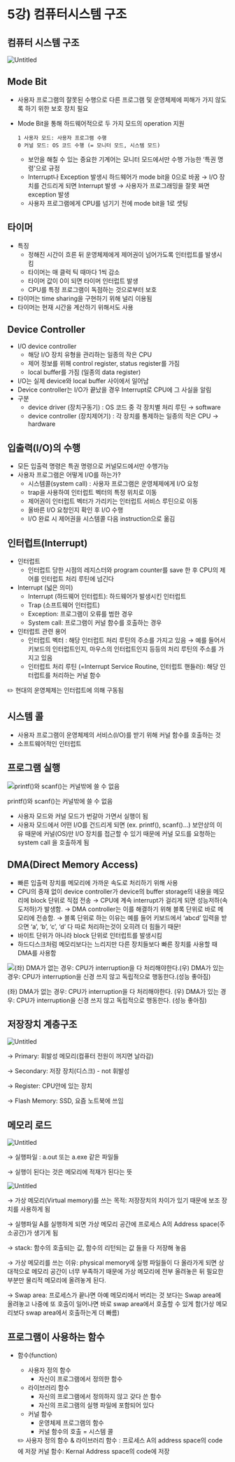 # 5강) 컴퓨터시스템 구조

## 컴퓨터 시스템 구조

![Untitled](lucykorea414/ComputerSystem/image/5강/Untitled.png)

## Mode Bit

- 사용자 프로그램의 잘못된 수행으로 다른 프로그램 및 운영체제에 피해가 가지 않도록 하기 위한 보호 장치 필요
- Mode Bit을 통해 하드웨어적으로 두 가지 모드의 operation 지원
    
    ```
    1 사용자 모드: 사용자 프로그램 수행
    0 커널 모드: OS 코드 수행 (= 모니터 모드, 시스템 모드)
    ```
    
    - 보안을 해칠 수 있는 중요한 기계어는 모니터 모드에서만 수행 가능한 ‘특권 명령'으로 규정
    - Interrupt나 Exception 발생시 하드웨어가 mode bit을 0으로 바꿈
    → I/O 장치를 건드리게 되면 Interrupt 발생
    → 사용자가 프로그래밍을 잘못 짜면 exception 발생
    - 사용자 프로그램에게 CPU를 넘기기 전에 mode bit을 1로 셋팅

## 타이머

- 특징
    - 정해진 시간이 흐른 뒤 운영체제에게 제어권이 넘어가도록 인터럽트를 발생시킴
    - 타이머는 매 클럭 틱 때마다 1씩 감소
    - 타이머 값이 0이 되면 타이머 인터럽트 발생
    - CPU를 특정 프로그램이 독점하는 것으로부터 보호
- 타이머는 time sharing을 구현하기 위해 널리 이용됨
- 타이머는 현재 시간을 계산하기 위해서도 사용

## Device Controller

- I/O device controller
    - 해당 I/O 장치 유형을 관리하는 일종의 작은 CPU
    - 제어 정보를 위해 control register, status register를 가짐
    - local buffer를 가짐 (일종의 data register)
- I/O는 실제 device와 local buffer 사이에서 일어남
- Device controller는 I/O가 끝났을 경우 Interrupt로 CPU에 그 사실을 알림
- 구분
    - device driver (장치구동기)
    : OS 코드 중 각 장치별 처리 루틴 → software
    - device controller (장치제어기)
    : 각 장치를 통제하는 일종의 작은 CPU → hardware

## 입출력(I/O)의 수행

- 모든 입출력 명령은 특권 명령으로 커널모드에서만 수행가능
- 사용자 프로그램은 어떻게 I/O를 하는가?
    - 시스템콜(system call) : 사용자 프로그램은 운영체제에게 I/O 요청
    - trap을 사용하여 인터럽트 벡터의 특정 위치로 이동
    - 제어권이 인터럽트 벡터가 가리키는 인터럽트 서비스 루틴으로 이동
    - 올바른 I/O 요청인지 확인 후 I/O 수행
    - I/O 완료 시 제어권을 시스템콜 다음 instruction으로 옮김

## 인터럽트(Interrupt)

- 인터럽트
    - 인터럽트 당한 시점의 레지스터와 program counter를 save 한 후 CPU의 제어를 인터럽트 처리 루틴에 넘긴다
- Interrupt (넓은 의미)
    - Interrupt (하드웨어 인터럽트): 하드웨어가 발생시킨 인터럽트
    - Trap (소프트웨어 인터럽트)
    - Exception: 프로그램이 오류를 범한 경우
    - System call: 프로그램이 커널 함수를 호출하는 경우
- 인터럽트 관련 용어
    - 인터럽트 벡터 : 해당 인터럽트 처리 루틴의 주소를 가지고 있음
    → 예를 들어서 키보드의 인터럽트인지, 마우스의 인터럽트인지 등등의 처리 루틴의 주소를 가지고 있음
    - 인터럽트 처리 루틴 (=Interrupt Service Routine, 인터럽트 핸들러): 해당 인터럽트를 처리하는 커널 함수

<aside>
✏️ 현대의 운영체제는 인터럽트에 의해 구동됨

</aside>

## 시스템 콜

- 사용자 프로그램이 운영체제의 서비스(I/O)를 받기 위해 커널 함수를 호출하는 것
- 소프트웨어적인 인터럽트

## 프로그램 실행

![printf()와 scanf()는 커널밖에 쓸 수 없음](lucykorea414/ComputerSystem/image/5강/Untitled1.png)

printf()와 scanf()는 커널밖에 쓸 수 없음

- 사용자 모드와 커널 모드가 번갈아 가면서 실행이 됨
- 사용자 모드에서 어떤 I/O를 건드리게 되면 (ex. printf(), scanf()…) 보안상의 이유 때문에 커널(OS)만 I/O 장치를 접근할 수 있기 때문에 커널 모드를 요청하는 system call 을 호출하게 됨

## DMA(Direct Memory Access)

- 빠른 입출력 장치를 메모리에 가까운 속도로 처리하기 위해 사용
- CPU의 중재 없이 device controller가 device의 buffer storage의 내용을 메모리에 block 단위로 직접 전송
→ CPU에 계속 interrupt가 걸리게 되면 성능저하(속도저하)가 발생함.
→ DMA controller는 이를 해결하기 위해 블록 단위로 바로 메모리에 전송함.
→ 블록 단위로 하는 이유는 예를 들어 키보드에서 ‘abcd’ 입력을 받으면 ‘a’, ‘b’, ‘c’, ‘d’ 다 따로 처리하는것이 오히려 더 힘들기 때문!
- 바이트 단위가 아니라 block 단위로 인터럽트를 발생시킴
- 하드디스크처럼 메모리보다는 느리지만 다른 장치들보다 빠른 장치를 사용할 때 DMA를 사용함

![(좌) DMA가 없는 경우: CPU가 interruption을 다 처리해야한다.(우) DMA가 있는 경우: CPU가 interruption을 신경 쓰지 않고 독립적으로 행동한다.(성능 좋아짐)](lucykorea414/ComputerSystem/image/5강/Untitled2.png)

(좌) DMA가 없는 경우: CPU가 interruption을 다 처리해야한다.
(우) DMA가 있는 경우: CPU가 interruption을 신경 쓰지 않고 독립적으로 행동한다. (성능 좋아짐)

## 저장장치 계층구조

![Untitled](lucykorea414/ComputerSystem/image/5강/Untitled3.png)

→ Primary: 휘발성 메모리(컴퓨터 전원이 꺼지면 날라감)

→ Secondary: 저장 장치(디스크) - not 휘발성

→ Register: CPU안에 있는 장치

→ Flash Memory: SSD, 요즘 노트북에 쓰임

## 메모리 로드

![Untitled](lucykorea414/ComputerSystem/image/5강/Untitled4.png)

→ 실행파일 : a.out 또는 a.exe 같은 파일들

→ 실행이 된다는 것은 메모리에 적재가 된다는 뜻

![Untitled](lucykorea414/ComputerSystem/image/5강/Untitled5.png)

→ 가상 메모리(Virtual memory)를 쓰는 목적: 저장장치의 차이가 있기 때문에 보조 장치를 사용하게 됨

→ 실행파일 A를 실행하게 되면 가상 메모리 공간에 프로세스 A의 Address space(주소공간)가 생기게 됨

→ stack: 함수의 호출되는 값, 함수의 리턴되는 값 들을 다 저장해 놓음

→ 가상 메모리를 쓰는 이유: physical memory에 실행 파일들이 다 올라가게 되면 상대적으로 메모리 공간이 너무 부족하기 때문에 가상 메모리에 전부 올려놓은 뒤 필요한 부분만 물리적 메모리에 올려놓게 된다.

→ Swap area: 프로세스가 끝나면 아예 메모리에서 버리는 것 보다는 Swap area에 올려놓고 나중에 또 호출이 일어나면 바로 swap area에서 호출할 수 있게 함(가상 메모리보다 swap area에서 호출하는게 더 빠름)

## 프로그램이 사용하는 함수

- 함수(function)
    - 사용자 정의 함수
        - 자신이 프로그램에서 정의한 함수
    - 라이브러리 함수
        - 자신의 프로그램에서 정의하지 않고 갖다 쓴 함수
        - 자신의 프로그램의 실행 파일에 포함되어 있다
    - 커널 함수
        - 운영체제 프로그램의 함수
        - 커널 함수의 호출 = 시스템 콜
    
    <aside>
    ✏️ 사용자 정의 함수 & 라이브러리 함수 : 프로세스 A의 address space의 code에 저장
    커널 함수: Kernal Address space의 code에 저장
    
    </aside>

